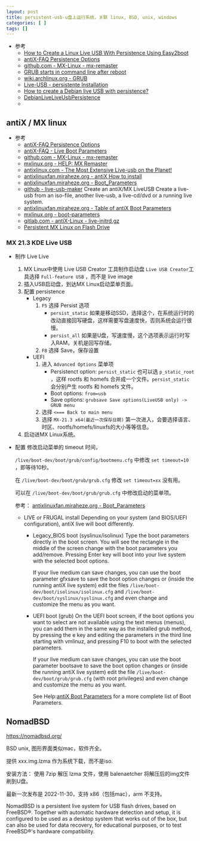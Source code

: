 ```yaml
---
layout: post
title: persistent-usb-u盘上运行系统，关联 linux, BSD, unix, windows
categories: [ ]
tags: []
---
```


* 参考
  * [How to Create a Linux Live USB With Persistence Using Easy2boot](https://www.baeldung.com/linux/easy2boot-live-usb-persistence)
  * [antiX-FAQ Persistence Options](https://download.tuxfamily.org/antix/docs-antiX-19/FAQ/persistence.html)
  * [github.com - MX-Linux - mx-remaster](https://github.com/MX-Linux/mx-remaster)
  * [GRUB starts in command line after reboot](https://unix.stackexchange.com/questions/329926/grub-starts-in-command-line-after-reboot)
  * [wiki.archlinux.org - GRUB](https://wiki.archlinux.org/title/GRUB)
  * [Live-USB - persistente Installation](https://wiki.ubuntuusers.de/Archiv/Live-USB_-_persistente_Installation/)
  * [How to create a Debian live USB with persistence?](https://unix.stackexchange.com/questions/118965/how-to-create-a-debian-live-usb-with-persistence)
  * [DebianLiveLiveUsbPersistence](https://wiki.debian.org/DebianLive/LiveUsbPersistence)
  * []()



## antiX / MX linux

* 参考
  * [antiX-FAQ Persistence Options](https://download.tuxfamily.org/antix/docs-antiX-19/FAQ/persistence.html)
  * [antiX-FAQ - Live Boot Parameters](https://download.tuxfamily.org/antix/docs-antiX-19/FAQ/boot-params.html)
  * [github.com - MX-Linux - mx-remaster](https://github.com/MX-Linux/mx-remaster)
  * [mxlinux.org - HELP: MX Remaster](https://mxlinux.org/wiki/help-files/help-mx-remaster/)
  * [antixlinux.com - The Most Extensive Live-usb on the Planet!](https://antixlinux.com/the-most-extensive-live-usb-on-the-planet/)
  * [antixlinuxfan.miraheze.org - antiX How to install](https://antixlinuxfan.miraheze.org/wiki/How_to_install)
  * [antixlinuxfan.miraheze.org - Boot_Parameters](https://antixlinuxfan.miraheze.org/wiki/Boot_Parameters)
  * [github - live-usb-maker](https://github.com/BitJam/live-usb-maker)
    Create an antiX/MX LiveUSB
    Create a live-usb from an iso-file, another live-usb, a live-cd/dvd
  or a running live system. 
  * [antixlinuxfan.miraheze.org - Table of antiX Boot Parameters](https://antixlinuxfan.miraheze.org/wiki/Table_of_antiX_Boot_Parameters)
  * [mxlinux.org - boot-parameters](https://mxlinux.org/wiki/system/boot-parameters/)
  * [gitlab.com - antiX-Linux - live-initrd.gz](https://gitlab.com/antiX-Linux/live-initrd.gz)
  * [Persistent MX Linux on Flash Drive](https://www.techsolveprac.com/persistent-portable-mx-linux/)




### MX 21.3 KDE Live USB

* 制作 Live Live

    1. MX Linux中使用 Live USB Creator 工具制作启动盘
        `Live USB Creator`工具选择 `Full-feature USB` ，而不是 live image
    1. 插入USB启动盘，到达MX Linux启动菜单页面。
    1. 配置 persistence
        * Legacy
            1. `F5` 选择 Persist 选项
                * `persist_static` 如果是移动SSD，选择这个，在系统运行时的改动直接回写硬盘，这样需要写盘速度快，否则系统会运行很慢。
                * `persist_all` 如果是U盘，写速度慢，这个选项表示运行时写入RAM，关机是回写存储。
            1. `F8` 选择 Save，保存设置
        * UEFI
            1. 进入 `Advanced Options` 菜单项
                * Persistenct option: `persist_static`
                    也可以选 `p_static_root` ，这样 rootfs 和 homefs 合并成一个文件。`persist_static` 会分别产生 rootfs 和 homefs 文件。
                * Boot options: `from=usb`
                * Save options: `grubsave Save options(LiveUSB only) -> GRUB menu`
            1. 选择 `<=== Back to main menu`
            1. 选择 `MX-21.3 x64(最近一次保存日期)`
                第一次进入，会要选择语言、时区、rootfs/homefs/linuxfs的大小等等信息。
    1. 启动进MX Linux系统。


* 配置
    修改启动菜单的 timeout 时间，

    `/live/boot-dev/boot/grub/config/bootmenu.cfg` 中修改 `set timeout=10` ，即等待10秒。

    在 `/live/boot-dev/boot/grub/grub.cfg` 修改 `set timeout=xx` 没有用。

    可以在 `/live/boot-dev/boot/grub/grub.cfg` 中修改启动的菜单项。


    参考： [antixlinuxfan.miraheze.org - Boot_Parameters](https://antixlinuxfan.miraheze.org/wiki/Boot_Parameters)

    * LIVE or FRUGAL install
    Depending on your system (and BIOS/UEFI configuration), antiX live will boot differently.

        * Legacy_BIOS boot (syslinux/isolinux)
            Type the boot parameters directly in the boot screen. You will see the rectangle in the middle of the screen change with the boot parameters you add/remove. Pressing Enter key will boot into your live system with the selected boot options.

            If your live medium can save changes, you can use the boot parameter gfxsave to save the boot option changes or (inside the running antiX live system) edit the files `/live/boot-dev/boot/isolinux/isolinux.cfg` and `/live/boot-dev/boot/syslinux/syslinux.cfg` and even change and customize the menu as you want.

        * UEFI boot (grub)
            On the UEFI boot screen, if the boot options you want to select are not available using the text menus (menus), you can add them in the same way as the installed grub method, by pressing the e key and editing the parameters in the third line starting with vmlinuz, and pressing F10 to boot with the selected parameters.

            If your live medium can save changes, you can use the boot parameter bootsave to save the boot option changes or (inside the running antiX live system) edit the file `/live/boot-dev/boot/grub/grub.cfg` (with root privileges) and even change and customize the menu as you want.

            See Help:[antiX Boot Parameters](https://antixlinuxfan.miraheze.org/wiki/Help:AntiX_Boot_Parameters) for a more complete list of Boot Parameters.







## NomadBSD

https://nomadbsd.org/

BSD unix, 图形界面类似mac，软件齐全。

提供 xxx.img.lzma 作为系统下载，而不是iso.

安装方法： 使用 7zip 解压 lzma 文件，使用 balenaetcher 将解压后的img文件刷到U盘。

最新一次发布是 2022-11-30，支持 x86（包括mac），arm 不支持。

NomadBSD is a persistent live system for USB flash drives, based on FreeBSD®. Together with automatic hardware detection and setup, it is configured to be used as a desktop system that works out of the box, but can also be used for data recovery, for educational purposes, or to test FreeBSD®'s hardware compatibility.




